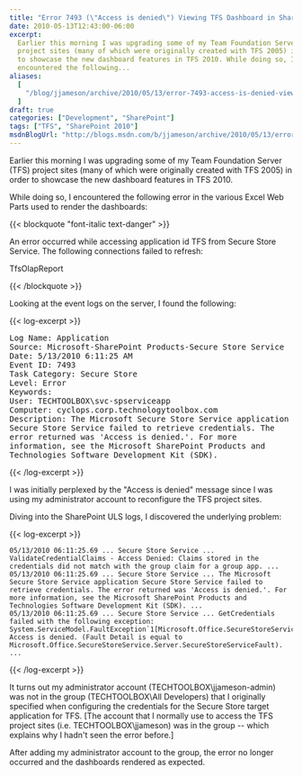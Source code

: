 ```yaml
---
title: "Error 7493 (\"Access is denied\") Viewing TFS Dashboard in SharePoint Server 2010"
date: 2010-05-13T12:43:00-06:00
excerpt:
  Earlier this morning I was upgrading some of my Team Foundation Server (TFS)
  project sites (many of which were originally created with TFS 2005) in order
  to showcase the new dashboard features in TFS 2010. While doing so, I
  encountered the following...
aliases:
  [
    "/blog/jjameson/archive/2010/05/13/error-7493-access-is-denied-viewing-tfs-dashboard-in-sharepoint-server-2010.aspx",
  ]
draft: true
categories: ["Development", "SharePoint"]
tags: ["TFS", "SharePoint 2010"]
msdnBlogUrl: "http://blogs.msdn.com/b/jjameson/archive/2010/05/13/error-7493-access-is-denied-viewing-tfs-dashboard-in-sharepoint-server-2010.aspx"
---
```


Earlier this morning I was upgrading some of my Team Foundation Server (TFS)
project sites (many of which were originally created with TFS 2005) in order to
showcase the new dashboard features in TFS 2010.

While doing so, I encountered the following error in the various Excel Web Parts
used to render the dashboards:

{{< blockquote "font-italic text-danger" >}}

An error occurred while accessing application id TFS from Secure Store Service.
The following connections failed to refresh:

TfsOlapReport

{{< /blockquote >}}

Looking at the event logs on the server, I found the following:

{{< log-excerpt >}}

<samp>Log Name: Application<br>Source: Microsoft-SharePoint Products-Secure
Store Service<br>Date: 5/13/2010 6:11:25 AM<br>Event ID: 7493<br>Task Category:
Secure Store<br>Level: Error<br>Keywords:<br>User:
TECHTOOLBOX\svc-spserviceapp<br>Computer:
cyclops.corp.technologytoolbox.com<br>Description: The Microsoft Secure Store
Service application Secure Store Service failed to retrieve credentials. The
error returned was 'Access is denied.'. For more information, see the Microsoft
SharePoint Products and Technologies Software Development Kit (SDK). </samp>

{{< /log-excerpt >}}

I was initially perplexed by the "Access is denied" message since I was using my
administrator account to reconfigure the TFS project sites.

Diving into the SharePoint ULS logs, I discovered the underlying problem:

{{< log-excerpt >}}

```
05/13/2010 06:11:25.69 ... Secure Store Service ... ValidateCredentialClaims - Access Denied: Claims stored in the credentials did not match with the group claim for a group app. ...
05/13/2010 06:11:25.69 ... Secure Store Service ... The Microsoft Secure Store Service application Secure Store Service failed to retrieve credentials. The error returned was 'Access is denied.'. For more information, see the Microsoft SharePoint Products and Technologies Software Development Kit (SDK). ...
05/13/2010 06:11:25.69 ... Secure Store Service ... GetCredentials failed with the following exception: System.ServiceModel.FaultException`1[Microsoft.Office.SecureStoreService.Server.SecureStoreServiceFault]: Access is denied. (Fault Detail is equal to Microsoft.Office.SecureStoreService.Server.SecureStoreServiceFault). ...
```

{{< /log-excerpt >}}

It turns out my administrator account (TECHTOOLBOX\jjameson-admin) was not in
the group (TECHTOOLBOX\All Developers) that I originally specified when
configuring the credentials for the Secure Store target application for TFS.
[The account that I normally use to access the TFS project sites (i.e.
TECHTOOLBOX\jjameson) was in the group -- which explains why I hadn't seen the
error before.]

After adding my administrator account to the group, the error no longer occurred
and the dashboards rendered as expected.
